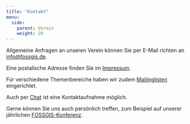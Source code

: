 ```yaml
---
title: "Kontakt"
menu:
  side:
    parent: Verein
    weight: 20
---
```


Allgemeine Anfragen an unseren Verein können Sie per E-Mail richten an [info@fossgis.de](mailto:info@fossgis.de).

Eine postalische Adresse finden Sie im [Impressum](/impressum/).

Für verschiedene Themenbereiche haben wir zudem [Mailinglisten](community_mailinglisten.html) eingerichtet.

Auch per [Chat](community_chat.html) ist eine Kontaktaufnahme möglich.

Gerne können Sie uns auch persönlich treffen, zum Beispiel auf unserer jährlichen [FOSSGIS-Konferenz](/konferenz/).
